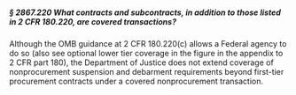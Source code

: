 ##### § 2867.220 What contracts and subcontracts, in addition to those listed in 2 CFR 180.220, are covered transactions? #####

Although the OMB guidance at 2 CFR 180.220(c) allows a Federal agency to do so (also see optional lower tier coverage in the figure in the appendix to 2 CFR part 180), the Department of Justice does not extend coverage of nonprocurement suspension and debarment requirements beyond first-tier procurement contracts under a covered nonprocurement transaction.